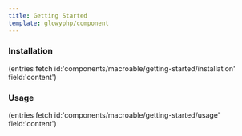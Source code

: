 ```yaml
---
title: Getting Started
template: glowyphp/component
---
```


### Installation

(entries fetch id:'components/macroable/getting-started/installation' field:'content')

### Usage

(entries fetch id:'components/macroable/getting-started/usage' field:'content')
